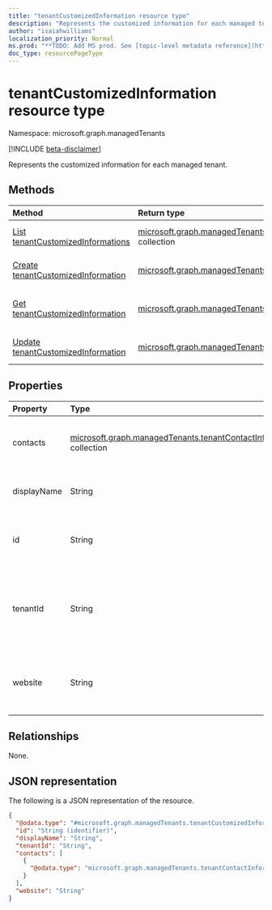 ```yaml
---
title: "tenantCustomizedInformation resource type"
description: "Represents the customized information for each managed tenant."
author: "isaiahwilliams"
localization_priority: Normal
ms.prod: "**TODO: Add MS prod. See [topic-level metadata reference](https://msgo.azurewebsites.net/add/document/guidelines/metadata.html#topic-level-metadata)**"
doc_type: resourcePageType
---
```


# tenantCustomizedInformation resource type

Namespace: microsoft.graph.managedTenants

[!INCLUDE [beta-disclaimer](../../includes/beta-disclaimer.md)]

Represents the customized information for each managed tenant.

## Methods

|Method|Return type|Description|
|:---|:---|:---|
|[List tenantCustomizedInformations](../api/managedtenants-tenantcustomizedinformation-list.md)|[microsoft.graph.managedTenants.tenantCustomizedInformation](../resources/managedtenants-tenantcustomizedinformation.md) collection|Get a list of the [tenantCustomizedInformation](../resources/managedtenants-tenantcustomizedinformation.md) objects and their properties.|
|[Create tenantCustomizedInformation](../api/managedtenants-tenantcustomizedinformation-create.md)|[microsoft.graph.managedTenants.tenantCustomizedInformation](../resources/managedtenants-tenantcustomizedinformation.md)|Create a new [tenantCustomizedInformation](../resources/managedtenants-tenantcustomizedinformation.md) object.|
|[Get tenantCustomizedInformation](../api/managedtenants-tenantcustomizedinformation-get.md)|[microsoft.graph.managedTenants.tenantCustomizedInformation](../resources/managedtenants-tenantcustomizedinformation.md)|Read the properties and relationships of a [tenantCustomizedInformation](../resources/managedtenants-tenantcustomizedinformation.md) object.|
|[Update tenantCustomizedInformation](../api/managedtenants-tenantcustomizedinformation-update.md)|[microsoft.graph.managedTenants.tenantCustomizedInformation](../resources/managedtenants-tenantcustomizedinformation.md)|Update the properties of a [tenantCustomizedInformation](../resources/managedtenants-tenantcustomizedinformation.md) object.|

## Properties

|Property|Type|Description|
|:---|:---|:---|
|contacts|[microsoft.graph.managedTenants.tenantContactInformation](../resources/managedtenants-tenantcontactinformation.md) collection|A collection of contacts for the managed tenant.|
|displayName|String|The display name of the managed tenant.|
|id|String|The unique identifier for the managed tenant.|
|tenantId|String|The Azure Active Directory tenant identifer for the managed tenant.|
|website|String|The website associated with the managed tenant.|

## Relationships

None.

## JSON representation

The following is a JSON representation of the resource.
<!-- {
  "blockType": "resource",
  "keyProperty": "id",
  "@odata.type": "microsoft.graph.managedTenants.tenantCustomizedInformation",
  "baseType": "microsoft.graph.entity",
  "openType": false
}
-->
``` json
{
  "@odata.type": "#microsoft.graph.managedTenants.tenantCustomizedInformation",
  "id": "String (identifier)",
  "displayName": "String",
  "tenantId": "String",
  "contacts": [
    {
      "@odata.type": "microsoft.graph.managedTenants.tenantContactInformation"
    }
  ],
  "website": "String"
}
```

